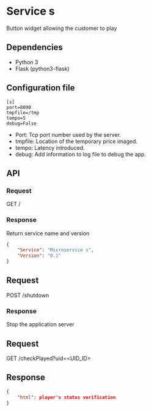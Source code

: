 # Service s

Button widget allowing the customer to play

## Dependencies

- Python 3
- Flask (python3-flask)

## Configuration file

```
[s]
port=8090
tmpfile=/tmp
tempo=5
debug=False
```

* Port: Tcp port number used by the server.
* tmpfile: Location of the temporary price imaged.
* tempo: Latency introduced.
* debug: Add information to log file to debug the app.

## API

### Request
GET /

### Response

Return service name and version

```json
{
    "Service": "Microservice s",
    "Version": "0.1"
}
```

## Request
POST /shutdown

### Response

Stop the application server


## Request
GET /checkPlayed?uid=<UID_ID>

## Response
```json
{
    "html": player's status verification
}


